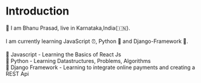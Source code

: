 <h1>Introduction</h2>
👳 I am Bhanu Prasad, live in Karnataka,India(🇮🇳).<br><br>
I am currently learning JavaScript ⏰, Python 🐍 and Django-Framework 🧰.<br><br>
  📖 Javascript - Learning the Basics of React Js <br>
  📖 Python - Learning Datastructures, Problems, Algorithms<br>
  📖 Django Framework - Learning to integrate online payments and creating a REST Api<br>
  
  
